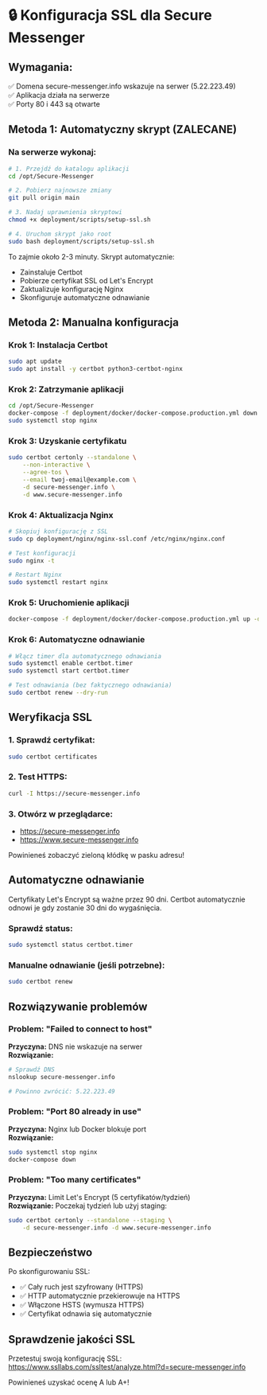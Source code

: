 # 🔒 Konfiguracja SSL dla Secure Messenger

## Wymagania:
✅ Domena secure-messenger.info wskazuje na serwer (5.22.223.49)  
✅ Aplikacja działa na serwerze  
✅ Porty 80 i 443 są otwarte  

## Metoda 1: Automatyczny skrypt (ZALECANE)

### Na serwerze wykonaj:

```bash
# 1. Przejdź do katalogu aplikacji
cd /opt/Secure-Messenger

# 2. Pobierz najnowsze zmiany
git pull origin main

# 3. Nadaj uprawnienia skryptowi
chmod +x deployment/scripts/setup-ssl.sh

# 4. Uruchom skrypt jako root
sudo bash deployment/scripts/setup-ssl.sh
```

To zajmie około 2-3 minuty. Skrypt automatycznie:
- Zainstaluje Certbot
- Pobierze certyfikat SSL od Let's Encrypt
- Zaktualizuje konfigurację Nginx
- Skonfiguruje automatyczne odnawianie

## Metoda 2: Manualna konfiguracja

### Krok 1: Instalacja Certbot

```bash
sudo apt update
sudo apt install -y certbot python3-certbot-nginx
```

### Krok 2: Zatrzymanie aplikacji

```bash
cd /opt/Secure-Messenger
docker-compose -f deployment/docker/docker-compose.production.yml down
sudo systemctl stop nginx
```

### Krok 3: Uzyskanie certyfikatu

```bash
sudo certbot certonly --standalone \
    --non-interactive \
    --agree-tos \
    --email twoj-email@example.com \
    -d secure-messenger.info \
    -d www.secure-messenger.info
```

### Krok 4: Aktualizacja Nginx

```bash
# Skopiuj konfigurację z SSL
sudo cp deployment/nginx/nginx-ssl.conf /etc/nginx/nginx.conf

# Test konfiguracji
sudo nginx -t

# Restart Nginx
sudo systemctl restart nginx
```

### Krok 5: Uruchomienie aplikacji

```bash
docker-compose -f deployment/docker/docker-compose.production.yml up -d
```

### Krok 6: Automatyczne odnawianie

```bash
# Włącz timer dla automatycznego odnawiania
sudo systemctl enable certbot.timer
sudo systemctl start certbot.timer

# Test odnawiania (bez faktycznego odnawiania)
sudo certbot renew --dry-run
```

## Weryfikacja SSL

### 1. Sprawdź certyfikat:
```bash
sudo certbot certificates
```

### 2. Test HTTPS:
```bash
curl -I https://secure-messenger.info
```

### 3. Otwórz w przeglądarce:
- https://secure-messenger.info
- https://www.secure-messenger.info

Powinieneś zobaczyć zieloną kłódkę w pasku adresu!

## Automatyczne odnawianie

Certyfikaty Let's Encrypt są ważne przez 90 dni. Certbot automatycznie odnowi je gdy zostanie 30 dni do wygaśnięcia.

### Sprawdź status:
```bash
sudo systemctl status certbot.timer
```

### Manualne odnawianie (jeśli potrzebne):
```bash
sudo certbot renew
```

## Rozwiązywanie problemów

### Problem: "Failed to connect to host"
**Przyczyna:** DNS nie wskazuje na serwer  
**Rozwiązanie:**
```bash
# Sprawdź DNS
nslookup secure-messenger.info

# Powinno zwrócić: 5.22.223.49
```

### Problem: "Port 80 already in use"
**Przyczyna:** Nginx lub Docker blokuje port  
**Rozwiązanie:**
```bash
sudo systemctl stop nginx
docker-compose down
```

### Problem: "Too many certificates"
**Przyczyna:** Limit Let's Encrypt (5 certyfikatów/tydzień)  
**Rozwiązanie:** Poczekaj tydzień lub użyj staging:
```bash
sudo certbot certonly --standalone --staging \
    -d secure-messenger.info -d www.secure-messenger.info
```

## Bezpieczeństwo

Po skonfigurowaniu SSL:
- ✅ Cały ruch jest szyfrowany (HTTPS)
- ✅ HTTP automatycznie przekierowuje na HTTPS
- ✅ Włączone HSTS (wymusza HTTPS)
- ✅ Certyfikat odnawia się automatycznie

## Sprawdzenie jakości SSL

Przetestuj swoją konfigurację SSL:
https://www.ssllabs.com/ssltest/analyze.html?d=secure-messenger.info

Powinieneś uzyskać ocenę A lub A+!
